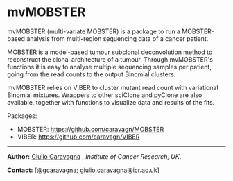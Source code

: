 # mvMOBSTER

mvMOBSTER (multi-variate MOBSTER) is a package to run a MOBSTER-based analysis from multi-region sequencing data of a cancer patient. 

MOBSTER is a model-based tumour subclonal deconvolution method to reconstruct the clonal architecture of a tumour. Through mvMOBSTER's
functions it is easy to analyse multiple sequencing samples per patient, going from the read counts to the output Binomial clusters. 

mvMOBSTER relies on VIBER to cluster mutant read count with variational Binomial mixtures. Wrappers to other sciClone and pyClone
are also available, together with functions to visualize data and results of the fits. 

Packages:
- MOBSTER: https://github.com/caravagn/MOBSTER
- VIBER: https://github.com/caravagn/VIBER


***
**Author:** [Giulio Caravagna](https://sites.google.com/site/giuliocaravagna/) , _Institute of Cancer Research, UK_.

**Contact:** [[@gcaravagna](https://twitter.com/gcaravagna); [giulio.caravagna@icr.ac.uk](mailto:giulio.caravagna@icr.ac.uk)]


